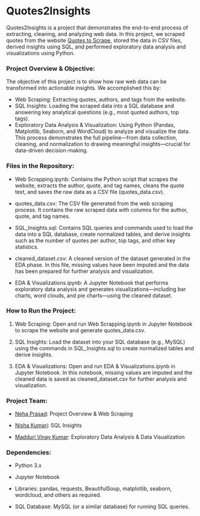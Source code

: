# Quotes2Insights

Quotes2Insights is a project that demonstrates the end-to-end process of extracting, cleaning, and analyzing web data. In this project, we scraped quotes from the website [Quotes to Scrape](http://quotes.toscrape.com/), stored the data in CSV files, derived insights using SQL, and performed exploratory data analysis and visualizations using Python.

### Project Overview & Objective:

The objective of this project is to show how raw web data can be transformed into actionable insights. We accomplished this by:

- Web Scraping: Extracting quotes, authors, and tags from the website.
- SQL Insights: Loading the scraped data into a SQL database and answering key analytical questions (e.g., most quoted authors, top tags).
- Exploratory Data Analysis & Visualization: Using Python (Pandas, Matplotlib, Seaborn, and WordCloud) to analyze and visualize the data.
This process demonstrates the full pipeline—from data collection, cleaning, and normalization to drawing meaningful insights—crucial for data-driven decision-making.

### Files in the Repository:
- Web Scrapping.ipynb: Contains the Python script that scrapes the website, extracts the author, quote, and tag names, cleans the quote text, and saves the raw data as a CSV file (quotes_data.csv).

- quotes_data.csv: The CSV file generated from the web scraping process. It contains the raw scraped data with columns for the author, quote, and tag names.

- SQL_Insights.sql: Contains SQL queries and commands used to load the data into a SQL database, create normalized tables, and derive insights such as the number of quotes per author, top tags, and other key statistics.

- cleaned_dataset.csv: A cleaned version of the dataset generated in the EDA phase. In this file, missing values have been imputed and the data has been prepared for further analysis and visualization.

- EDA & Visualizations.ipynb: A Jupyter Notebook that performs exploratory data analysis and generates visualizations—including bar charts, word clouds, and pie charts—using the cleaned dataset.

### How to Run the Project:
1. Web Scraping:
Open and run Web Scrapping.ipynb in Jupyter Notebook to scrape the website and generate quotes_data.csv.

2. SQL Insights:
Load the dataset into your SQL database (e.g., MySQL) using the commands in SQL_Insights.sql to create normalized tables and derive insights.

3. EDA & Visualizations:
Open and run EDA & Visualizations.ipynb in Jupyter Notebook. In this notebook, missing values are imputed and the cleaned data is saved as cleaned_dataset.csv for further analysis and visualization.

### Project Team:

- [Neha Prasad](https://github.com/prasadneha): Project Overview & Web Scraping 

- [Nisha Kumari](https://github.com/sanishapm): SQL Insights

- [Madduri Vinay Kumar](https://github.com/vinaykumar2331): Exploratory Data Analysis & Data Visualization

### Dependencies:

- Python 3.x

- Jupyter Notebook

- Libraries: pandas, requests, BeautifulSoup, matplotlib, seaborn, wordcloud, and others as required.

- SQL Database: MySQL (or a similar database) for running SQL queries.
